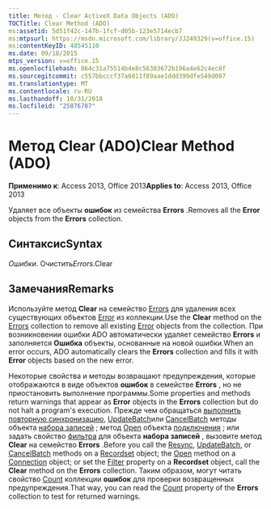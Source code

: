 ```yaml
---
title: Метод - Clear ActiveX Data Objects (ADO)
TOCTitle: Clear Method (ADO)
ms:assetid: 5d51f42c-147b-1fcf-d05b-123e5714ecb7
ms:mtpsurl: https://msdn.microsoft.com/library/JJ249329(v=office.15)
ms:contentKeyID: 48545110
ms.date: 09/18/2015
mtps_version: v=office.15
ms.openlocfilehash: 864c31a75514b4e8c56383672b196a4e62c4ec8f
ms.sourcegitcommit: c557bbcccf37a6011f89aae1ddd399dfe549d087
ms.translationtype: MT
ms.contentlocale: ru-RU
ms.lasthandoff: 10/31/2018
ms.locfileid: "25876787"
---
```

# <a name="clear-method-ado"></a><span data-ttu-id="4ed22-102">Метод Clear (ADO)</span><span class="sxs-lookup"><span data-stu-id="4ed22-102">Clear Method (ADO)</span></span>


<span data-ttu-id="4ed22-103">**Применимо к**: Access 2013, Office 2013</span><span class="sxs-lookup"><span data-stu-id="4ed22-103">**Applies to**: Access 2013, Office 2013</span></span>

<span data-ttu-id="4ed22-104">Удаляет все объекты **ошибок** из семейства **Errors** .</span><span class="sxs-lookup"><span data-stu-id="4ed22-104">Removes all the **Error** objects from the **Errors** collection.</span></span>

## <a name="syntax"></a><span data-ttu-id="4ed22-105">Синтаксис</span><span class="sxs-lookup"><span data-stu-id="4ed22-105">Syntax</span></span>

<span data-ttu-id="4ed22-106">*Ошибки*. Очистить</span><span class="sxs-lookup"><span data-stu-id="4ed22-106">*Errors*.Clear</span></span>

## <a name="remarks"></a><span data-ttu-id="4ed22-107">Замечания</span><span class="sxs-lookup"><span data-stu-id="4ed22-107">Remarks</span></span>

<span data-ttu-id="4ed22-108">Используйте метод **Clear** на семейство [Errors](errors-collection-ado.md) для удаления всех существующих объектов [Error](error-object-ado.md) из коллекции.</span><span class="sxs-lookup"><span data-stu-id="4ed22-108">Use the **Clear** method on the [Errors](errors-collection-ado.md) collection to remove all existing [Error](error-object-ado.md) objects from the collection.</span></span> <span data-ttu-id="4ed22-109">При возникновении ошибки ADO автоматически удаляет семейство **Errors** и заполняется **Ошибка** объекты, основанные на новой ошибки.</span><span class="sxs-lookup"><span data-stu-id="4ed22-109">When an error occurs, ADO automatically clears the **Errors** collection and fills it with **Error** objects based on the new error.</span></span>

<span data-ttu-id="4ed22-110">Некоторые свойства и методы возвращают предупреждения, которые отображаются в виде объектов **ошибок** в семействе **Errors** , но не приостановить выполнение программы.</span><span class="sxs-lookup"><span data-stu-id="4ed22-110">Some properties and methods return warnings that appear as **Error** objects in the **Errors** collection but do not halt a program's execution.</span></span> <span data-ttu-id="4ed22-111">Прежде чем обращаться [выполнить повторную синхронизацию](resync-method-ado.md), [UpdateBatch](updatebatch-method-ado.md)или [CancelBatch](cancelbatch-method-ado.md) методы объекта [набора записей](recordset-object-ado.md) ; метод [Open](open-method-ado-connection.md) объекта [подключения](connection-object-ado.md) ; или задать свойство [фильтра](filter-property-ado.md) для объекта **набора записей** , вызовите метод **Clear** на семейство **Errors** .</span><span class="sxs-lookup"><span data-stu-id="4ed22-111">Before you call the [Resync](resync-method-ado.md), [UpdateBatch](updatebatch-method-ado.md), or [CancelBatch](cancelbatch-method-ado.md) methods on a [Recordset](recordset-object-ado.md) object; the [Open](open-method-ado-connection.md) method on a [Connection](connection-object-ado.md) object; or set the [Filter](filter-property-ado.md) property on a **Recordset** object, call the **Clear** method on the **Errors** collection.</span></span> <span data-ttu-id="4ed22-112">Таким образом, могут читать свойство [Count](count-property-ado.md) коллекции **ошибок** для проверки возвращенных предупреждения.</span><span class="sxs-lookup"><span data-stu-id="4ed22-112">That way, you can read the [Count](count-property-ado.md) property of the **Errors** collection to test for returned warnings.</span></span>

